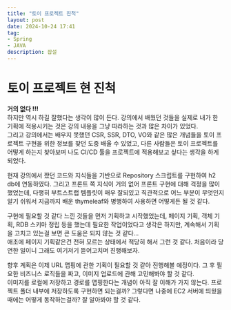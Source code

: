 ```yaml
---
title: "토이 프로젝트 진척"
layout: post
date: 2024-10-24 17:41
tag:
- Spring
- JAVA
description: 잡설
---  
```


# 토이 프로젝트 현 진척  
**거의 없다 !!!**  
하지만 역시 하길 잘했다는 생각이 많이 든다. 강의에서 배웠던 것들을 실제로 내가 한 기획에 적용시키는 것은 강의 내용을 그냥 따라하는 것과 많은 차이가 있었다.  
그리고 강의에서는 배우지 못했던 CSR, SSR, DTO, VO와 같은 많은 개념들을 토이 프로젝트 구현을 위한 정보를 찾던 도중 배울 수 있었고, 다른 사람들은 토이 프로젝트를 어떻게 하는지 찾아보며 나도 CI/CD 툴을 프로젝트에 적용해보고 싶다는 생각을 하게 되었다.  

현재 강의에서 짰던 코드와 지식들을 기반으로 Repository 스크립트를 구현하여 h2 db에 연동하였다. 그리고 프론트 쪽 지식이 거의 없어 프론트 구현에 대해 걱정을 많이 했었는데, 다행히 부트스트랩 템플릿이 매우 잘되있고 직관적으로 어느 부분이 무엇인지 알기 쉬워서 지금까지 배운 thymeleaf와 병행하여 사용하면 어떻게든 될 것 같다.  

구현에 필요할 것 같다 느낀 것들을 먼저 기획하고 시작했었는데, 페이지 기획, 객체 기획, RDB 스키마 정립 등을 했는데 필요한 작업이었다고 생각은 하지만, 계속해서 기획을 고치고 있는걸 보면 큰 도움은 되지 않는 것 같다...  
애초에 페이지 기획같은건 전혀 모르는 상태에서 적당히 해서 그런 것 같다. 처음이라 당연한 일이니 그래도 여기저기 뜯어고치며 진행해보자.  

향후 계획은 이제 URL 맵핑에 관한 기획이 필요할 것 같아 진행해볼 예정이다. 그 후 필요한 비즈니스 로직들을 짜고, 이미지 업로드에 관해 고민해봐야 할 것 같다.  
이미지를 로컬에 저장하고 경로를 맵핑한다는 개념이 아직 잘 이해가 가지 않는다. 프로젝트 폴더 내부에 저장하도록 구현하면 되는걸까? 그렇다면 나중에 EC2 서버에 띄웠을 때에는 어떻게 동작하는걸까? 잘 알아봐야 할 것 같다.